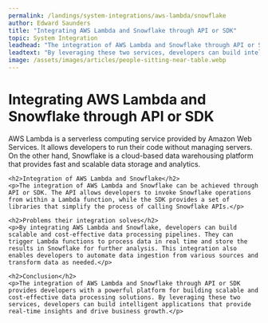 ```yaml
---
permalink: /landings/system-integrations/aws-lambda/snowflake
author: Edward Saunders
title: "Integrating AWS Lambda and Snowflake through API or SDK"
topic: System Integration
leadhead: "The integration of AWS Lambda and Snowflake through API or SDK provides developers with a powerful platform for building scalable and cost-effective data processing solutions"
leadtext: "By leveraging these two services, developers can build intelligent applications that provide real-time insights and drive business growth."
image: /assets/images/articles/people-sitting-near-table.webp
---
```

<div class="arttext">	<h1>Integrating AWS Lambda and Snowflake through API or SDK</h1>
	<p>AWS Lambda is a serverless computing service provided by Amazon Web Services. It allows developers to run their code without managing servers. On the other hand, Snowflake is a cloud-based data warehousing platform that provides fast and scalable data storage and analytics.</p>
	
	<h2>Integration of AWS Lambda and Snowflake</h2>
	<p>The integration of AWS Lambda and Snowflake can be achieved through API or SDK. The API allows developers to invoke Snowflake operations from within a Lambda function, while the SDK provides a set of libraries that simplify the process of calling Snowflake APIs.</p>
	
	<h2>Problems their integration solves</h2>
	<p>By integrating AWS Lambda and Snowflake, developers can build scalable and cost-effective data processing pipelines. They can trigger Lambda functions to process data in real time and store the results in Snowflake for further analysis. This integration also enables developers to automate data ingestion from various sources and transform data as needed.</p>
	
	<h2>Conclusion</h2>
	<p>The integration of AWS Lambda and Snowflake through API or SDK provides developers with a powerful platform for building scalable and cost-effective data processing solutions. By leveraging these two services, developers can build intelligent applications that provide real-time insights and drive business growth.</p>
	
</div>
